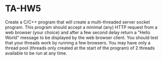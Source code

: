 # TA-HW5

Create a C/C++ program that will create a multi-threaded server socket program.  This program should accept a minimal (any) HTTP request from a web browser (your choice) and after a few second delay  return a "Hello World" message to be displayed by the web browser client.  You should test that your threads work by running a few browsers.  You may have only a thread pool (threads only created at the start of the program) of 2 threads available to be run at any time.  

